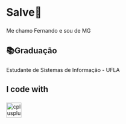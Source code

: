 <h1 align="left">Salve👋</h1>

###

<p align="left">Me chamo Fernando e sou de MG</p>

###

<h2 align="left">📚Graduação</h2>

###

<p align="left">Estudante de Sistemas de Informação - UFLA</p>

###

<h2 align="left">I code with</h2>

###

<div align="left">
  <img src="https://cdn.jsdelivr.net/gh/devicons/devicon/icons/cplusplus/cplusplus-original.svg" height="40" alt="cplusplus logo"  />
</div>

###

<div align="left">
</div>

###
